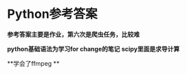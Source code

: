 # Python参考答案
**参考答案主要是作业，第六次是爬虫任务，比较难**

**python基础语法为学习for change的笔记**
**scipy里面是求导计算**

**学会了ffmpeg **


